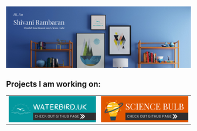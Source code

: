 <!-- Thanks for checking out my Github README profile page! -->

[![Header](https://github.com/shivanishawr/shivanishawr/blob/main/github-header.png "Header")](https://www.waterbird.uk/)
## Projects I am working on:
<table style="text-align:center;" border="0">
 <tr>
    <td><a href="https://www.waterbird.uk"><img src="https://github.com/shivanishawr/shivanishawr/blob/main/waterbird-github.png"/></a></td>
    <td><a href="https://www.sciencebulb.com"><img src="https://github.com/shivanishawr/shivanishawr/blob/main/sci-bulb-github.png"/></a></td>
 </tr>
</table>
